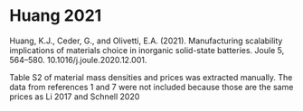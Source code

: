 # Huang 2021

Huang, K.J., Ceder, G., and Olivetti, E.A. (2021). Manufacturing scalability implications of materials choice in inorganic solid-state batteries. Joule 5, 564–580. 10.1016/j.joule.2020.12.001.

Table S2 of material mass densities and prices was extracted manually. The data from references 1 and 7 were not included because those are the same prices as Li 2017 and Schnell 2020 